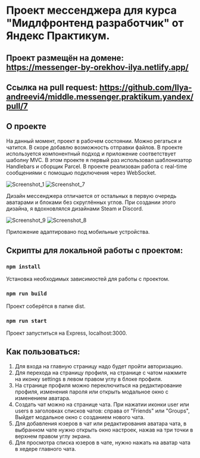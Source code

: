 # Проект мессенджера для курса "Мидлфронтенд разработчик" от Яндекс Практикум.

## Проект размещён на домене: https://messenger-by-orekhov-ilya.netlify.app/

## Ссылка на pull request: https://github.com/Ilya-andreevi4/middle.messenger.praktikum.yandex/pull/7

## О проекте

На данный момент, проект в рабочем состоянии. Можно регаться и чатится. В скоре добавлю возможность отправки файлов. В проекте используется компонентный подход и приложение соответствует шаболну MVC. В этом проекте я первый раз использовал шаблонизатор Handlebars и сборщик Parcel. В проекте реализован работа с real-time сообщениями с помощью подключения через WebSocket.

![Screenshot_1](https://github.com/Ilya-andreevi4/middle.messenger.praktikum.yandex/assets/33191965/e656c28b-9f81-41e5-8ce5-349f6e1e1222)
![Screenshot_7](https://github.com/Ilya-andreevi4/middle.messenger.praktikum.yandex/assets/33191965/0526fa04-231b-4790-aa0e-332b1821661e)

Дизайн мессенджера отличается от остальных в первую очередь аватарами и блоками без скруглённых углов. При создании этого дизайна, я вдохновлялся дизайнами Steam и Discord.

![Screenshot_9](https://github.com/Ilya-andreevi4/middle.messenger.praktikum.yandex/assets/33191965/4d61c4f3-ad60-47ac-a4f7-e7ed7474de0b)
  ![Screenshot_8](https://github.com/Ilya-andreevi4/middle.messenger.praktikum.yandex/assets/33191965/e1f471c5-d88b-4ab4-b6af-537cc51b6a1a)

Приложение адаптировано под мобильные устройства.

## Скрипты для локальной работы с проектом:

### `npm install`

Установка необходимых зависимостей для работы с проектом.

### `npm run build`

Проект соберётся в папке dist.

### `npm run start`

Проект запуститься на Express, localhost:3000.

## Как пользоваться:

1. Для входа на главную страницу надо будет пройти авторизацию.
2. Для перехода на страницу профиля, на странице с чатом нажмите на иконку settings в левом правом углу в блоке профиля.
3. На странице профиля можно переключиться на редактирование профиля, изменения пароля или открыть модальное окно с изменением аватара.
4. Создать чат можно на странице чата. При нажатии иконки user или users в заголовках списков чатов: справа от "Friends" или "Groups", Выйдет модальное окно с созданием нового чата.
5. Для добавления юзеров в чат или редактирования аватара чата, в выбранном чате нужно открыть окно настроек, нажав на три точки в верхнем правом углу экрана.
6. Для просмотра списка юзеров в чате, нужно нажать на аватар чата в хедере главного чата.
